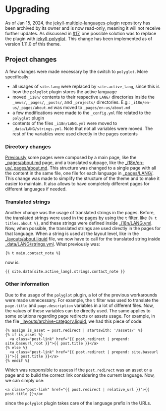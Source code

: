 # Upgrading

As of Jan 15, 2024, the [jekyll-multiple-languages-plugin](https://github.com/kurtsson/jekyll-multiple-languages-plugin) repository has been archived by its owner and is now read-only, meaning it will not receive further updates. As discussed in [#17](https://github.com/george-gca/multi-language-al-folio/issues/17), one possible solution was to replace the plugin with [jekyll-polyglot](https://github.com/untra/polyglot). This change has been implemented as of version 1.11.0 of this theme.

## Project changes

A few changes were made necessary by the switch to `polyglot`. More specifically:

- all usages of `site.lang` were replaced by `site.active_lang`, since this is how the `polyglot` plugin stores the active language
- moved `_i18n/` contents to their respective `LANG/` directories inside the `_news/`, `_pages/`, `_posts/`, and `_projects/` directories. E.g.: `_i18n/en-us/_pages/about.md` was moved to `_pages/en-us/about.md`
- a few modifications were made to the `_config.yml` file related to the `polyglot` plugin
- contents of the files `_i18n/LANG.yml` were moved to `_data/LANG/strings.yml`. Note that not all variables were moved. The rest of the variables were used directly in the pages contents

### Directory changes

[Previously](https://github.com/george-gca/multi-language-al-folio/tree/8f1528a4816aaf16e916791ae0f8cddbecf2416a) some pages were composed by a main page, like the [_pages/about.md](https://github.com/george-gca/multi-language-al-folio/blob/8f1528a4816aaf16e916791ae0f8cddbecf2416a/_pages/about.md) page, and a translated subpage, like the [_i18n/en-us/_pages/about.md](https://github.com/george-gca/multi-language-al-folio/blob/8f1528a4816aaf16e916791ae0f8cddbecf2416a/_i18n/en-us/_pages/about.md). This structure was changed to a single page with all the content in the same file, one file for each language in [_pages/LANG/](https://github.com/george-gca/multi-language-al-folio/tree/polyglot/_pages/en-us). This change was made to simplify the structure of the theme and to make it easier to maintain. It also allows to have completely different pages for different languages if needed.

### Translated strings

Another change was the usage of translated strings in the pages. Before, the translated strings were used in the pages by using the `t` filter, like `{% t titles.about %}`, and these strings were defined inside [\_i18n/LANG.yml](https://github.com/george-gca/multi-language-al-folio/blob/8f1528a4816aaf16e916791ae0f8cddbecf2416a/_i18n/en-us.yml). Now, when possible, the translated strings are used directly in the pages for that language. When a string is used at the layout level, like in the [\_layouts/about.liquid](_layouts/about.liquid) file, we now have to call for the translated string inside [\_data/LANG/strings.yml](https://github.com/george-gca/multi-language-al-folio/blob/polyglot/_data/en-us/strings.yml). What previously was:

```liquid
{% t main.contact_note %}
```

now is:

```liquid
{{ site.data[site.active_lang].strings.contact_note }}
```

### Other information

Due to the usage of the `polyglot` plugin, a lot of the previous workarounds were made unnecessary. For example, the `t` filter was used to translate the `page.title` and `page.description` variables in a lot of different files. Now, the values of these variables can be directly used. The same applies to some solutions regarding page redirects or assets usage. For example, in the file [\_layouts/archive-category.liquid](_layouts/archive-category.liquid), we had this piece of code:

```liquid
{% assign is_asset = post.redirect | startswith: '/assets/' %}
{% if is_asset %}
  <a class="post-link" href="{{ post.redirect | prepend: site.baseurl_root }}">{{ post.title }}</a>
{% else %}
  <a class="post-link" href="{{ post.redirect | prepend: site.baseurl }}">{{ post.title }}</a>
{% endif %}
```

Which was responsible to assess if the `post.redirect` was an asset or a page and to build the correct link considering the current language. Now, we can simply use:

```liquid
<a class="post-link" href="{{ post.redirect | relative_url }}">{{ post.title }}</a>
```

since the `polyglot` plugin takes care of the language prefix in the URLs.
